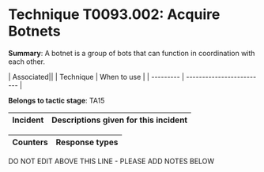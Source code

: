 # Technique T0093.002: Acquire Botnets

**Summary**: A botnet is a group of bots that can function in coordination with each other.


| Associated||
| Technique | When to use |
| --------- | ------------------------- |


**Belongs to tactic stage**: TA15


| Incident | Descriptions given for this incident |
| -------- | -------------------- |



| Counters | Response types |
| -------- | -------------- |


DO NOT EDIT ABOVE THIS LINE - PLEASE ADD NOTES BELOW